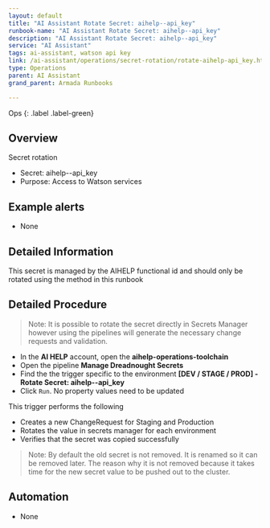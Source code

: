 ```yaml
---
layout: default
title: "AI Assistant Rotate Secret: aihelp--api_key"
runbook-name: "AI Assistant Rotate Secret: aihelp--api_key"
description: "AI Assistant Rotate Secret: aihelp--api_key"
service: "AI Assistant"
tags: ai-assistant, watson api key
link: /ai-assistant/operations/secret-rotation/rotate-aihelp-api_key.html
type: Operations
parent: AI Assistant
grand_parent: Armada Runbooks

---
```


Ops
{: .label .label-green}

## Overview

Secret rotation

- Secret: aihelp--api_key
- Purpose: Access to Watson services

## Example alerts

- None

## Detailed Information

This secret is managed by the AIHELP functional id and should only be rotated using the method in this runbook

## Detailed Procedure

> Note:  It is possible to rotate the secret directly in Secrets Manager however using the pipelines will generate the necessary change requests and validation.

- In the **AI HELP** account, open the **aihelp-operations-toolchain**
- Open the pipeline **Manage Dreadnought Secrets**
- Find the the trigger specific to the environment **[DEV / STAGE / PROD] - Rotate Secret: aihelp--api_key**
- Click `Run`.  No property values need to be updated

This trigger performs the following

- Creates a new ChangeRequest for Staging and Production
- Rotates the value in secrets manager for each environment
- Verifies that the secret was copied successfully

> Note:  By default the old secret is not removed.  It is renamed so it can be removed later.  The reason why it is not removed because it takes time for the new secret value to be pushed out to the cluster.

## Automation

- None
